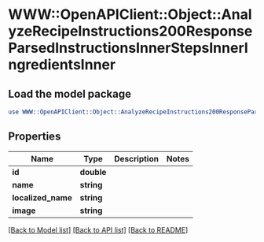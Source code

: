 # WWW::OpenAPIClient::Object::AnalyzeRecipeInstructions200ResponseParsedInstructionsInnerStepsInnerIngredientsInner

## Load the model package
```perl
use WWW::OpenAPIClient::Object::AnalyzeRecipeInstructions200ResponseParsedInstructionsInnerStepsInnerIngredientsInner;
```

## Properties
Name | Type | Description | Notes
------------ | ------------- | ------------- | -------------
**id** | **double** |  | 
**name** | **string** |  | 
**localized_name** | **string** |  | 
**image** | **string** |  | 

[[Back to Model list]](../README.md#documentation-for-models) [[Back to API list]](../README.md#documentation-for-api-endpoints) [[Back to README]](../README.md)


